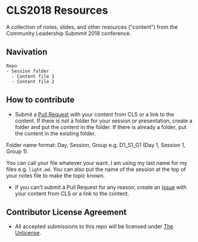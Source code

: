# CLS2018 Resources

A collection of notes, slides, and other resources ("content") from the Community Leadership Submmit 2018 conference.

## Navivation

```
Repo
- Session folder
  - Content file 1
  - Content file 2
```

## How to contribute

- Submit a [Pull Request](https://github.com/CLSummit/CLS2018/pulls) with your content from CLS or a link to the content. If there is not a folder for your session or presentation, create a folder and put the content in the folder. If there is already a folder, put the content in the existing folder.

Folder name format: Day, Session, Group e.g. D1_S1_G1 (Day 1, Session 1, Group 1).

You can call your file whatever your want. I am using my last name for my files e.g. `light.md`. You can also put the name of the session at the top of your notes file to make the topic known.

- If you can't submit a Pull Request for any reason, create an [Issue](https://github.com/CLSummit/CLS2018/issues) with your content from CLS or a link to the content.

## Contributor License Agreement

- All accepted submissions to this repo will be licensed under [The Unlicense](https://github.com/CLSummit/CLS2018/blob/master/LICENSE).
